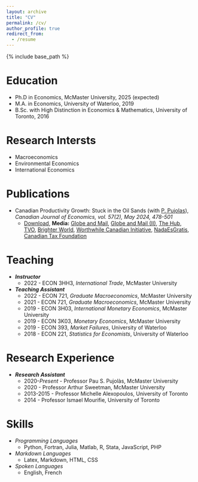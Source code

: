 ```yaml
---
layout: archive
title: "CV"
permalink: /cv/
author_profile: true
redirect_from:
  - /resume
---
```


{% include base_path %}

Education
======
* Ph.D in Economics, McMaster University, 2025 (expected)
* M.A. in Economics, University of Waterloo, 2019
* B.Sc. with High Distinction in Economics & Mathematics, University of Toronto, 2016

Research Intersts
======
* Macroeconomics
* Environmental Economics
* International Economics

Publications
======
* Canadian Productivity Growth: Stuck in the Oil Sands (with [P. Pujolas](https://pau.pujolasfons.com/)), *Canadian Journal of Economics, vol. 57(2), May 2024, 478-501*
  * [Download](), **Media:** [Globe and Mail](https://www.theglobeandmail.com/business/commentary/article-despite-its-shortcomings-canada-is-not-an-economic-basket-case/), [Globe and Mail (II)](https://www.theglobeandmail.com/business/commentary/article-canadas-productivity-problem-isnt-that-big-if-we-exclude-oil/), [The Hub](https://thehub.ca/2024/07/11/trevor-tombe-canadas-resource-sector-is-its-productivity-powerhouse/), [TVO](https://www.tvo.org/article/is-canada-actually-facing-a-productivity-emergency), [Brighter World](https://brighterworld.mcmaster.ca/articles/over-a-barrel-canadas-oil-industry-is-a-drain-on-productivity-research-shows/), [Worthwhile Canadian Initiative](https://worthwhile.typepad.com/worthwhile_canadian_initi/2024/06/tfp.html), [NadaEsGratis](https://nadaesgratis.es/admin/productividad-y-petroleo), [Canadian Tax Foundation](https://www.ctf.ca/EN/EN/Newsletters/Perspectives/2023/4/230405.aspx) 
  

Teaching
======
* ***Instructor***
  * 2022 - ECON 3HH3, *International Trade*, McMaster University
* ***Teaching Assistant***
  * 2022 - ECON 721, *Graduate Macroeconomics*, McMaster University
  * 2021 - ECON 721, *Graduate Macroeconomics*, McMaster University
  * 2019 - ECON 3H03, *International Monetary Economics*, McMaster University
  * 2019 - ECON 3K03, *Monetary Economics*, McMaster University
  * 2019 - ECON 393, *Market Failures*, University of Waterloo
  * 2018 - ECON 221, *Statistics for Economists*, University of Waterloo

Research Experience
======
* ***Research Assistant***
  * 2020-*Present* - Professor Pau S. Pujolàs, McMaster University
  * 2020 - Professor Arthur Sweetman, McMaster University
  * 2013-2015 - Professor Michelle Alexopoulos, University of Toronto
  * 2014 - Professor Ismael Mourifie, University of Toronto
  
Skills
======
* *Programming Languages*
  * Python, Fortran, Julia, Matlab, R, Stata, JavaScript, PHP
* *Markdown Languages*
  * Latex, Markdown, HTML, CSS
* *Spoken Languages*
  * English, French


